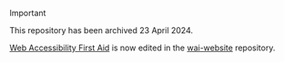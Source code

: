 > [!IMPORTANT]
> This repository has been archived 23 April 2024.
>
> [Web Accessibility First Aid](https://www.w3.org/WAI/planning/interim-repairs/) is now edited in the [wai-website](https://github.com/w3c/wai-website) repository.

